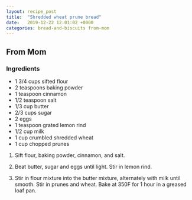 ```yaml
---
layout: recipe_post
title:  "Shredded wheat prune bread"
date:   2019-12-22 12:01:02 +0000
categories: bread-and-biscuits from-mom
---
```


## From Mom
### Ingredients
* 1 3/4 cups sifted flour
* 2 teaspoons baking powder
* 1 teaspoon cinnamon
* 1/2 teaspoon salt
* 1/3 cup butter
* 2/3 cups sugar
* 2 eggs
* 1 teaspoon grated lemon rind
* 1/2 cup milk
* 1 cup crumbled shredded wheat
* 1 cup chopped prunes


1. Sift flour, baking powder, cinnamon, and salt.


2. Beat butter, sugar and eggs until light. Stir in lemon rind.

3. Stir in flour mixture into the butter mixture, alternately with milk until smooth. Stir in prunes and wheat. Bake at 350F for 1 hour in a greased loaf pan.
